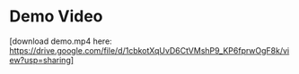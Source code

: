 # Demo Video
[download demo.mp4 here: https://drive.google.com/file/d/1cbkotXqUvD6CtVMshP9_KP6fprwOgF8k/view?usp=sharing]